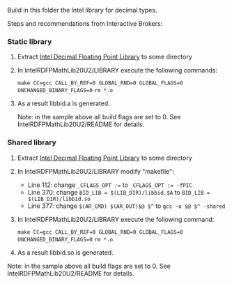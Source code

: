 Build in this folder the Intel library for decimal types.

Steps and recommendations from Interactive Brokers:

### Static library

1) Extract [Intel Decimal Floating Point Library](https://www.intel.com/content/www/us/en/developer/articles/tool/intel-decimal-floating-point-math-library.html)
   to some directory

2) In IntelRDFPMathLib20U2/LIBRARY execute the following commands:

   ```make CC=gcc CALL_BY_REF=0 GLOBAL_RND=0 GLOBAL_FLAGS=0 UNCHANGED_BINARY_FLAGS=0```
   ```rm *.o```

3) As a result libbid.a is generated.


   Note: in the sample above all build flags are set to 0. See IntelRDFPMathLib20U2/README for details.

### Shared library
1) Extract [Intel Decimal Floating Point Library](https://www.intel.com/content/www/us/en/developer/articles/tool/intel-decimal-floating-point-math-library.html)
   to some directory

2) In IntelRDFPMathLib20U2/LIBRARY modify "makefile":
   - Line 112: change ```_CFLAGS_OPT :=``` to ```_CFLAGS_OPT := -fPIC```
   -  Line 370: change ```BID_LIB = $(LIB_DIR)/libbid.$A``` to ```BID_LIB = $(LIB_DIR)/libbid.so```
   -  Line 377: change ```$(AR_CMD) $(AR_OUT)$@ $^``` to ```gcc -o $@ $^ -shared```

3) In IntelRDFPMathLib20U2/LIBRARY execute the following command:

   ```make CC=gcc CALL_BY_REF=0 GLOBAL_RND=0 GLOBAL_FLAGS=0 UNCHANGED_BINARY_FLAGS=0```
   ```rm *.o```

4) As a result libbid.so is generated.

Note: in the sample above all build flags are set to 0. See IntelRDFPMathLib20U2/README for details.
